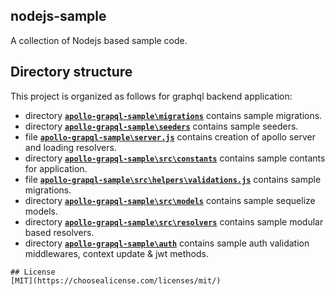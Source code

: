 ## nodejs-sample

A collection of Nodejs based sample code.

## Directory structure

This project is organized as follows for graphql backend application:


- directory [**`apollo-grapql-sample\migrations`**](apollo-grapql-sample/migrations/) contains sample migrations.
- directory [**`apollo-grapql-sample\seeders`**](apollo-grapql-sample/seeders/) contains sample seeders.
- file [**`apollo-grapql-sample\server.js`**](apollo-grapql-sample/server.js) contains creation of apollo server and loading resolvers.
- directory [**`apollo-grapql-sample\src\constants`**](apollo-grapql-sample/src/constants/) contains sample contants for application.
- file [**`apollo-grapql-sample\src\helpers\validations.js`**](apollo-grapql-sample/src/helpers/validations.js) contains sample migrations.
- directory [**`apollo-grapql-sample\src\models`**](apollo-grapql-sample/src/models) contains sample sequelize models.
- directory [**`apollo-grapql-sample\src\resolvers`**](apollo-grapql-sample/src/resolvers/) contains sample modular based resolvers.
- directory [**`apollo-grapql-sample\auth`**](apollo-grapql-sample/auth/) contains sample auth validation middlewares, context update & jwt methods.

```
## License
[MIT](https://choosealicense.com/licenses/mit/)